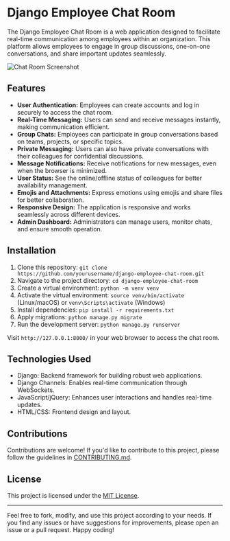 # Django Employee Chat Room

The Django Employee Chat Room is a web application designed to facilitate real-time communication among employees within an organization. This platform allows employees to engage in group discussions, one-on-one conversations, and share important updates seamlessly.

![Chat Room Screenshot](screenshot.png)

## Features

- **User Authentication:** Employees can create accounts and log in securely to access the chat room.
- **Real-Time Messaging:** Users can send and receive messages instantly, making communication efficient.
- **Group Chats:** Employees can participate in group conversations based on teams, projects, or specific topics.
- **Private Messaging:** Users can also have private conversations with their colleagues for confidential discussions.
- **Message Notifications:** Receive notifications for new messages, even when the browser is minimized.
- **User Status:** See the online/offline status of colleagues for better availability management.
- **Emojis and Attachments:** Express emotions using emojis and share files for better collaboration.
- **Responsive Design:** The application is responsive and works seamlessly across different devices.
- **Admin Dashboard:** Administrators can manage users, monitor chats, and ensure smooth operation.

## Installation

1. Clone this repository: `git clone https://github.com/yourusername/django-employee-chat-room.git`
2. Navigate to the project directory: `cd django-employee-chat-room`
3. Create a virtual environment: `python -m venv venv`
4. Activate the virtual environment: `source venv/bin/activate` (Linux/macOS) or `venv\Scripts\activate` (Windows)
5. Install dependencies: `pip install -r requirements.txt`
6. Apply migrations: `python manage.py migrate`
7. Run the development server: `python manage.py runserver`

Visit `http://127.0.0.1:8000/` in your web browser to access the chat room.

## Technologies Used

- Django: Backend framework for building robust web applications.
- Django Channels: Enables real-time communication through WebSockets.
- JavaScript/jQuery: Enhances user interactions and handles real-time updates.
- HTML/CSS: Frontend design and layout.

## Contributions

Contributions are welcome! If you'd like to contribute to this project, please follow the guidelines in [CONTRIBUTING.md](CONTRIBUTING.md).

## License

This project is licensed under the [MIT License](LICENSE).

---

Feel free to fork, modify, and use this project according to your needs. If you find any issues or have suggestions for improvements, please open an issue or a pull request. Happy coding!

